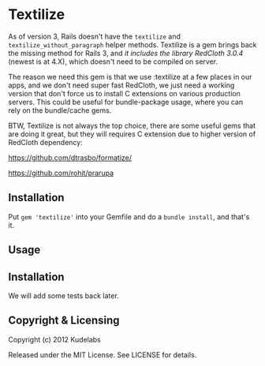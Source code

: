 Textilize
=========

As of version 3, Rails doesn't have the `textilize` and `textilize_without_paragraph`  helper methods. 
Textilize is a gem brings back the missing method for Rails 3, and *it includes the library RedCloth 3.0.4* (newest is at 4.X), which doesn't need to be compiled on server. 

The reason we need this gem is that we use :textilize at a few places in our apps, and we don't need super fast RedCloth, we just need a working version that don't force us to install C extensions on various production servers.
This could be useful for bundle-package usage, where you can rely on the bundle/cache gems.

BTW, Textilize is not always the top choice, there are some useful gems that are doing it great, but they will requires C extension due to higher version of RedCloth dependency: 

https://github.com/dtrasbo/formatize/

https://github.com/rohit/prarupa


Installation
------------

Put `gem 'textilize'` into your Gemfile and do a `bundle install`, and that's
it. 

Usage
-----


Installation
------------

We will add some tests back later.

Copyright & Licensing
---------------------

Copyright (c) 2012 Kudelabs

Released under the MIT License. See LICENSE for details.

